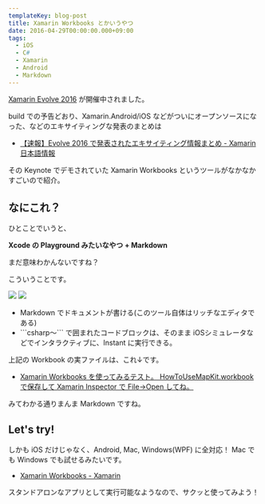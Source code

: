 ```yaml
---
templateKey: blog-post
title: Xamarin Workbooks とかいうやつ
date: 2016-04-29T00:00:00.000+09:00
tags:
  - iOS
  - C#
  - Xamarin
  - Android
  - Markdown
---
```


[Xamarin Evolve 2016](https://evolve.xamarin.com/) が開催中されました。
<!--more-->
build での予告どおり、Xamarin.Android/iOS などがついにオープンソースになった、などのエキサイティングな発表のまとめは

* [【速報】Evolve 2016 で発表されたエキサイティング情報まとめ - Xamarin 日本語情報](http://ytabuchi.hatenablog.com/entry/evolve2016)

その Keynote でデモされていた Xamarin Workbooks というツールがなかなかすごいので紹介。

## なにこれ？

ひとことでいうと、

**Xcode の Playground みたいなやつ + Markdown**

まだ意味わかんないですね？

こういうことです。

![](/img/posts/xamarin_workbooks_01.png)
![](/img/posts/xamarin_workbooks_02.gif)

* Markdown でドキュメントが書ける(このツール自体はリッチなエディタである)
* \`\`\`csharp〜\`\`\` で囲まれたコードブロックは、そのまま iOSシミュレータなどでインタラクティブに、Instant に実行できる。

上記の Workbook の実ファイルは、これ↓です。

* [Xamarin Workbooks を使ってみるテスト。 HowToUseMapKit.workbook で保存して Xamarin Inspector で File->Open してね。](https://gist.github.com/amay077/793b5df4aad0098ffe6d9c12a491ee9a)

みてわかる通りまんま Markdown ですね。

## Let's try!

しかも iOS だけじゃなく、Android, Mac, Windows(WPF) に全対応！
Mac でも Windows でも試せるみたいです。

* [Xamarin Workbooks - Xamarin](https://developer.xamarin.com/guides/cross-platform/workbooks/)

スタンドアロンなアプリとして実行可能なようなので、サクッと使ってみよう！

